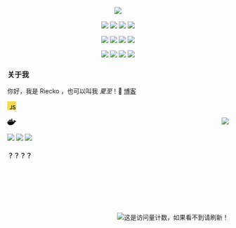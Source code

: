  <p align="center">
  <img src="https://img.shields.io/badge/🇨🇳-社会主义核心价值观-gray.svg?colorA=eeeeee&colorB=ff461f&style=for-the-badge&logo=china"/>
</p>
<p align="center">
<img src="https://img.shields.io/badge/富强-gray.svg?color=ff461f&style=for-the-badge"/>
<img src="https://img.shields.io/badge/民主-gray.svg?color=ff461f&style=for-the-badge"/>
  <img src="https://img.shields.io/badge/文明-gray.svg?color=ff461f&style=for-the-badge"/>
  <img src="https://img.shields.io/badge/和谐-gray.svg?color=ff461f&style=for-the-badge"/>
  </p>
  <p align="center">
<img src="https://img.shields.io/badge/自由-gray.svg?color=ff461f&style=for-the-badge"/>
<img src="https://img.shields.io/badge/平等-gray.svg?color=ff461f&style=for-the-badge"/>
  <img src="https://img.shields.io/badge/公正-gray.svg?color=ff461f&style=for-the-badge"/>
  <img src="https://img.shields.io/badge/法治-gray.svg?color=ff461f&style=for-the-badge"/>
  </p>
  <p align="center">
<img src="https://img.shields.io/badge/爱国-gray.svg?color=ff461f&style=for-the-badge"/>
<img src="https://img.shields.io/badge/敬业-gray.svg?color=ff461f&style=for-the-badge"/>
  <img src="https://img.shields.io/badge/诚信-gray.svg?color=ff461f&style=for-the-badge"/>
  <img src="https://img.shields.io/badge/友善-gray.svg?color=ff461f&style=for-the-badge"/>
  </p>
  
  ### 关于我
  你好，我是 Riecko ，也可以叫我 *夏至*！🌸
  [博客](https://blog.crunl.cn/)
  
  <code><img height="20" alt="javascript" src="https://raw.githubusercontent.com/github/explore/80688e429a7d4ef2fca1e82350fe8e3517d3494d/topics/javascript/javascript.png"></code>
  
  <code><img height="20" alt="docker" src="/assets/docker.svg"></code>
  <a href="#">
<img align="right" src="https://github-readme-stats.vercel.app/api?username=x1a2h1&show_icons=true&inc">
</a>



![](https://img.shields.io/badge/-JavaScript-F7DF1E?style=flat-square&logo=Javascript&logoColor=fff)
![](https://img.shields.io/badge/-Docker-2496ED?style=flat-square&logo=Docker&logoColor=fff)
![](https://img.shields.io/badge/-Linux-000000?style=flat-square&logo=Linux&logoColor=fff)

#### ？？？？


<br />
<br />
<br />
<br />
<br />
<br />
<a href="#">
  <img align="right" alt="这是访问量计数，如果看不到请刷新！"  src="https://jwenjian-visitor-badge-5.glitch.me/badge?page_id=x1a2h1.x1a2h1.readme" />
</a>
